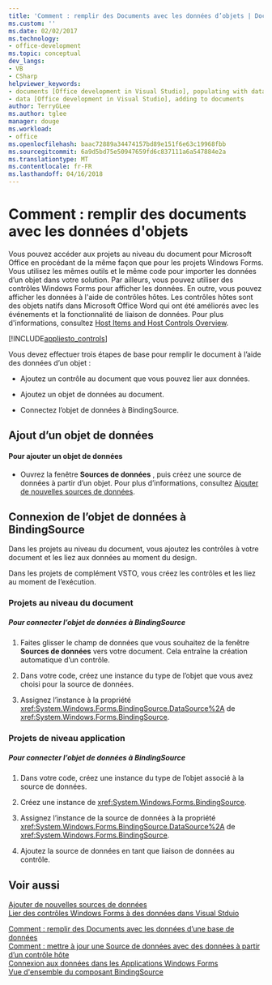 ```yaml
---
title: 'Comment : remplir des Documents avec les données d’objets | Documents Microsoft'
ms.custom: ''
ms.date: 02/02/2017
ms.technology:
- office-development
ms.topic: conceptual
dev_langs:
- VB
- CSharp
helpviewer_keywords:
- documents [Office development in Visual Studio], populating with data
- data [Office development in Visual Studio], adding to documents
author: TerryGLee
ms.author: tglee
manager: douge
ms.workload:
- office
ms.openlocfilehash: baac72889a34474157bd89e151f6e63c19968fbb
ms.sourcegitcommit: 6a9d5bd75e50947659fd6c837111a6a547884e2a
ms.translationtype: MT
ms.contentlocale: fr-FR
ms.lasthandoff: 04/16/2018
---
```

# <a name="how-to-populate-documents-with-data-from-objects"></a>Comment : remplir des documents avec les données d'objets
  Vous pouvez accéder aux projets au niveau du document pour Microsoft Office en procédant de la même façon que pour les projets Windows Forms. Vous utilisez les mêmes outils et le même code pour importer les données d’un objet dans votre solution. Par ailleurs, vous pouvez utiliser des contrôles Windows Forms pour afficher les données. En outre, vous pouvez afficher les données à l'aide de contrôles hôtes. Les contrôles hôtes sont des objets natifs dans Microsoft Office Word qui ont été améliorés avec les événements et la fonctionnalité de liaison de données. Pour plus d'informations, consultez [Host Items and Host Controls Overview](../vsto/host-items-and-host-controls-overview.md).  
  
 [!INCLUDE[appliesto_controls](../vsto/includes/appliesto-controls-md.md)]  
  
 Vous devez effectuer trois étapes de base pour remplir le document à l’aide des données d’un objet :  
  
-   Ajoutez un contrôle au document que vous pouvez lier aux données.  
  
-   Ajoutez un objet de données au document.  
  
-   Connectez l’objet de données à BindingSource.   
  
## <a name="adding-a-data-object"></a>Ajout d’un objet de données  
  
#### <a name="to-add-a-data-object"></a>Pour ajouter un objet de données  
  
-   Ouvrez la fenêtre **Sources de données** , puis créez une source de données à partir d’un objet. Pour plus d’informations, consultez [Ajouter de nouvelles sources de données](/visualstudio/data-tools/add-new-data-sources).  
  
## <a name="connecting-the-data-object-to-the-bindingsource"></a>Connexion de l’objet de données à BindingSource  
 Dans les projets au niveau du document, vous ajoutez les contrôles à votre document et les liez aux données au moment du design.  
  
 Dans les projets de complément VSTO, vous créez les contrôles et les liez au moment de l’exécution.  
  
### <a name="document-level-projects"></a>Projets au niveau du document  
  
##### <a name="to-connect-the-data-object-to-the-bindingsource"></a>Pour connecter l’objet de données à BindingSource  
  
1.  Faites glisser le champ de données que vous souhaitez de la fenêtre **Sources de données** vers votre document. Cela entraîne la création automatique d’un contrôle.  
  
2.  Dans votre code, créez une instance du type de l’objet que vous avez choisi pour la source de données.  
  
3.  Assignez l’instance à la propriété <xref:System.Windows.Forms.BindingSource.DataSource%2A> de <xref:System.Windows.Forms.BindingSource>.  
  
### <a name="application-level-projects"></a>Projets de niveau application  
  
##### <a name="to-connect-the-data-object-to-the-bindingsource"></a>Pour connecter l’objet de données à BindingSource  
  
1.  Dans votre code, créez une instance du type de l’objet associé à la source de données.  
  
2.  Créez une instance de <xref:System.Windows.Forms.BindingSource>.  
  
3.  Assignez l’instance de la source de données à la propriété <xref:System.Windows.Forms.BindingSource.DataSource%2A> de <xref:System.Windows.Forms.BindingSource>.  
  
4.  Ajoutez la source de données en tant que liaison de données au contrôle.  
  
## <a name="see-also"></a>Voir aussi  
 
 [Ajouter de nouvelles sources de données](/visualstudio/data-tools/add-new-data-sources)   
 [Lier des contrôles Windows Forms à des données dans Visual Stduio](/visualstudio/data-tools/bind-windows-forms-controls-to-data-in-visual-studio)
 
 [Comment : remplir des Documents avec les données d’une base de données](../vsto/how-to-populate-documents-with-data-from-a-database.md)   
 [Comment : mettre à jour une Source de données avec des données à partir d’un contrôle hôte](../vsto/how-to-update-a-data-source-with-data-from-a-host-control.md)   
 [Connexion aux données dans les Applications Windows Forms](/visualstudio/data-tools/connecting-to-data-in-windows-forms-applications)   
 [Vue d'ensemble du composant BindingSource](/dotnet/framework/winforms/controls/bindingsource-component-overview)  
  
  